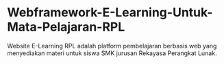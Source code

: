# Webframework-E-Learning-Untuk-Mata-Pelajaran-RPL
Website E-Learning RPL adalah platform pembelajaran berbasis web yang menyediakan materi untuk siswa SMK jurusan Rekayasa Perangkat Lunak.
